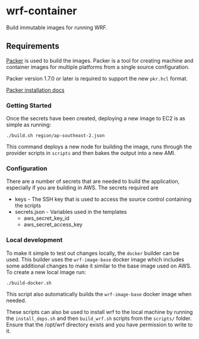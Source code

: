 # wrf-container

Build immutable images for running WRF.


## Requirements

[Packer](https://www.packer.io/) is used to build the images. Packer is a tool for creating machine and 
container images for multiple platforms from a single source configuration.

Packer version 1.7.0 or later is required to support the new `pkr.hcl` format.

[Packer installation docs](https://developer.hashicorp.com/packer/install?product_intent=packer)


### Getting Started

Once the secrets have been created, deploying a new image to EC2 is as simple as running:
        
    ./build.sh region/ap-southeast-2.json
    
This command deploys a new node for building the image, runs through the provider scripts in
`scripts` and then bakes the output into a new AMI. 

### Configuration

There are a number of secrets that are needed to build the application, especially if you are building in AWS. The secrets required are

* keys - The SSH key that is used to access the source control containing the scripts
* secrets.json - Variables used in the templates
    * aws_secret_key_id
    * aws_secret_access_key
    
    
### Local development

To make it simple to test out changes locally, the `docker` builder can be used. This builder uses the `wrf-image-base` docker image which
includes some additional changes to make it similar to the base image used on AWS. To create a new local image run:

    ./build-docker.sh
    
This script also automatically builds the `wrf-image-base` docker image when needed.

These scripts can also be used to install wrf to the local machine by running the `install_deps.sh` and then `build_wrf.sh` scripts
from the `scripts/` folder. Ensure that the /opt/wrf directory exists and you have permission to write to it.
